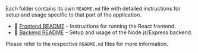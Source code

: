 
Each folder contains its own `README.md` file with detailed instructions for setup and usage specific to that part of the application.

- 📁 [Frontend README](./frontend/README.md) – Instructions for running the React frontend.
- 📁 [Backend README](./backend/README.md) – Setup and usage of the Node.js/Express backend.

Please refer to the respective `README.md` files for more information.
